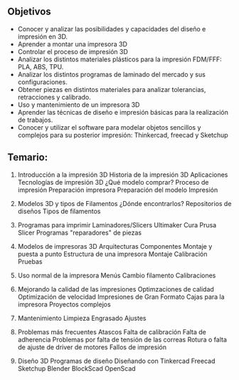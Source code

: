 ## Objetivos

* Conocer y analizar las posibilidades y capacidades del diseño e impresión en 3D.
* Aprender a montar una impresora 3D
* Controlar el proceso de impresión 3D
* Analizar los distintos materiales plásticos para la impresión FDM/FFF: PLA, ABS, TPU.
* Analizar los distintos programas de laminado del mercado y sus configuraciones.
* Obtener piezas en distintos materiales para analizar tolerancias, retracciones y calibrado.
* Uso y mantenimiento de un impresora 3D
* Aprender las técnicas de diseño e impresión básicas para la realización de trabajos.
* Conocer y utilizar el software para modelar objetos sencillos y complejos para su posterior impresión: Thinkercad, freecad y Sketchup

## Temario:

1. Introducción a la impresión 3D
    Historia de la impresión 3D
    Aplicaciones
    Tecnologías de impresión 3D
    ¿Qué modelo comprar?
    Proceso de impresión
        Preparación impresora
        Preparación del modelo
        Impresión

2. Modelos 3D y tipos de Filamentos
    ¿Dónde encontrarlos? 
    Repositorios de diseños
    Tipos de filamentos

3. Programas para imprimir
    Laminadores/Slicers
    Ultimaker Cura 
    Prusa Slicer
    Programas "reparadores" de piezas

4. Modelos de impresoras 3D
    Arquitecturas
    Componentes
    Montaje y puesta a punto
    Estructura de una impresora
    Montaje
    Calibración
    Pruebas
    
5. Uso normal de la impresora
    Menús
    Cambio filamento
    Calibraciones

6. Mejorando la calidad de las impresiones
    Optimzaciones de calidad
    Optimización de velocidad
    Impresiones de Gran Formato
    Cajas para la impresora
    Proyectos complejos

7. Mantenimiento
    Limpieza
    Engrasado
    Ajustes

8. Problemas más frecuentes
    Atascos
    Falta de calibración
    Falta de adherencia
    Problemas por falta de tensión de las correas
    Rotura o falta de ajuste de driver de motores
    Fallos de impresión

9. Diseño 3D
    Programas de diseño
    Diseñando con Tinkercad
    Freecad 
    Sketchup
    Blender
    BlockScad
    OpenScad

